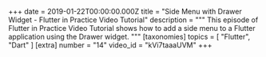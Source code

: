 +++
date = 2019-01-22T00:00:00.000Z
title = "Side Menu with Drawer Widget - Flutter in Practice Video Tutorial"
description = """
This episode of Flutter in Practice Video Tutorial shows how to add a side menu to a Flutter application using the Drawer widget.
"""
[taxonomies]
topics = [ "Flutter", "Dart" ]
[extra]
number = "14"
video_id = "kVi7taaaUVM"
+++




